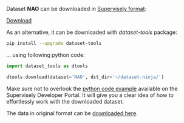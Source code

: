 Dataset **NAO** can be downloaded in [Supervisely format](https://developer.supervisely.com/api-references/supervisely-annotation-json-format):

 [Download](https://assets.supervisely.com/remote/eyJsaW5rIjogImZzOi8vYXNzZXRzLzM1MjdfTkFPL25hby1EYXRhc2V0TmluamEudGFyIiwgInNpZyI6ICJKVWdnTXdSQzlkOTcrdVZjTDRlZjZSdWc4YW0vaVZwZGZJUWZQQ2N3Rk1FPSJ9)

As an alternative, it can be downloaded with *dataset-tools* package:
``` bash
pip install --upgrade dataset-tools
```

... using following python code:
``` python
import dataset_tools as dtools

dtools.download(dataset='NAO', dst_dir='~/dataset-ninja/')
```
Make sure not to overlook the [python code example](https://developer.supervisely.com/getting-started/python-sdk-tutorials/iterate-over-a-local-project) available on the Supervisely Developer Portal. It will give you a clear idea of how to effortlessly work with the downloaded dataset.

The data in original format can be [downloaded here](https://drive.google.com/drive/folders/15P8sOWoJku6SSEiHLEts86ORfytGezi8).